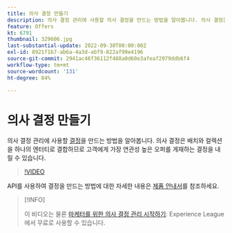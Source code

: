 ```yaml
---
title: 의사 결정 만들기
description: 의사 결정 관리에 사용할 의사 결정을 만드는 방법을 알아봅니다. 의사 결정은 배치와 컬렉션을 하나의 엔터티로 결합하므로 고객에게 가장 연관성 높은 오퍼를 게재하는 결정을 내릴 수 있습니다.
feature: Offers
kt: 6791
thumbnail: 329606.jpg
last-substantial-update: 2022-09-30T00:00:00Z
exl-id: 8921f1b7-ab6a-4a3d-abf9-822af99e4196
source-git-commit: 2941ac46f36112f488a0d60e3afeaf2979ddb6f4
workflow-type: tm+mt
source-wordcount: '131'
ht-degree: 84%

---
```


# 의사 결정 만들기

의사 결정 관리에 사용할 [결정](https://experienceleague.adobe.com/docs/journey-optimizer/using/offer-decisioniong/create-manage-activities/create-offer-activities.html?lang=ko)을 만드는 방법을 알아봅니다. 의사 결정은 배치와 컬렉션을 하나의 엔터티로 결합하므로 고객에게 가장 연관성 높은 오퍼를 게재하는 결정을 내릴 수 있습니다.

>[!VIDEO](https://video.tv.adobe.com/v/329606?quality=12&learn=on)

API를 사용하여 결정을 만드는 방법에 대한 자세한 내용은 [제품 안내서](https://experienceleague.adobe.com/docs/journey-optimizer/using/offer-decisioniong/api-reference/activities-api/create.html?lang=ko)를 참조하세요.

>[!INFO]
>
> 이 비디오는 물론 [마케터를 위한 의사 결정 관리 시작하기](https://experienceleague.adobe.com/?recommended=ExperiencePlatform-U-1-2020.1.offerdecisioning): Experience League에서 무료로 사용할 수 있습니다.
